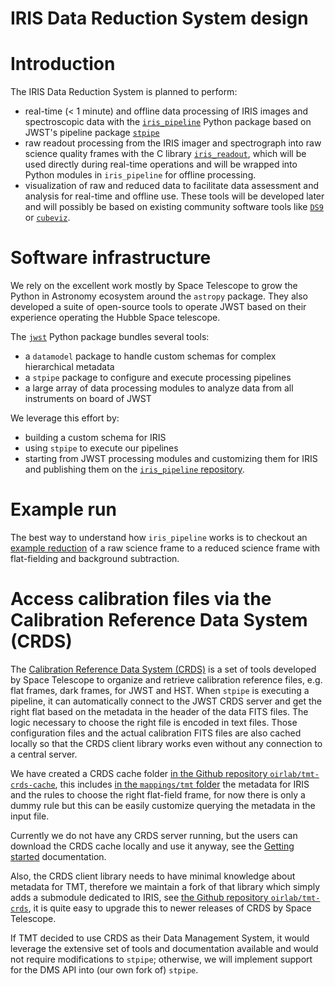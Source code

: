 IRIS Data Reduction System design
=================================

Introduction
============

The IRIS Data Reduction System is planned to perform:

* real-time (< 1 minute) and offline data processing of IRIS images and spectroscopic data with the [`iris_pipeline`](https://iris_pipeline.readthedocs.io) Python package based on JWST's pipeline package [`stpipe`](https://jwst-pipeline.readthedocs.io/en/latest/jwst/stpipe/)
* raw readout processing from the IRIS imager and spectrograph into raw science quality frames with the C library [`iris_readout`](https://github.com/oirlab/iris_readout), which will be used directly during real-time operations and
will be wrapped into Python modules in `iris_pipeline` for offline processing.
* visualization of raw and reduced data to facilitate data assessment and analysis for real-time and offline use. These tools will be developed later and will possibly be based on existing community software tools like [`DS9`](http://ds9.si.edu/site/Home.html)
or [`cubeviz`](https://cubeviz.readthedocs.io/).

Software infrastructure
=======================

We rely on the excellent work mostly by Space Telescope to grow the Python in Astronomy ecosystem around the `astropy` package.
They also developed a suite of open-source tools to operate JWST based on their experience operating the Hubble Space telescope.

The [`jwst`](https://jwst-pipeline.readthedocs.io) Python package bundles several tools:

* a `datamodel` package to handle custom schemas for complex hierarchical metadata
* a `stpipe` package to configure and execute processing pipelines
* a large array of data processing modules to analyze data from all instruments on board of JWST

We leverage this effort by:

* building a custom schema for IRIS
* using `stpipe` to execute our pipelines
* starting from JWST processing modules and customizing them for IRIS and publishing them on the [`iris_pipeline` repository](https://github.com/oirlab/iris_pipeline).

Example run
===========

The best way to understand how `iris_pipeline` works is to checkout an [example reduction](example-run) of a raw science frame to a reduced science frame with flat-fielding and background subtraction.

Access calibration files via the Calibration Reference Data System (CRDS)
========================================================================

The [Calibration Reference Data System (CRDS)](https://hst-crds.stsci.edu/static/users_guide/overview.html) is a set of tools developed by Space Telescope to organize and retrieve calibration reference files, e.g. flat frames, dark frames, for JWST and HST.
When `stpipe` is executing a pipeline, it can automatically connect to the JWST CRDS server and get the right flat based on the metadata in the header of the data FITS files.
The logic necessary to choose the right file is encoded in text files. Those configuration files and the actual calibration FITS files are also cached locally so that the CRDS client library works even without any connection to a central server.

We have created a CRDS cache folder [in the Github repository `oirlab/tmt-crds-cache`](https://github.com/oirlab/tmt-crds-cache), this includes [in the `mappings/tmt` folder](https://github.com/oirlab/tmt-crds-cache/tree/master/mappings/tmt) the metadata for IRIS and the rules to choose the right flat-field frame, for now there is only a dummy rule but this can be easily customize querying the metadata in the input file.

Currently we do not have any CRDS server running, but the users can download the CRDS cache locally and use it anyway, see the [Getting started](getting-started) documentation.

Also, the CRDS client library needs to have minimal knowledge about metadata for TMT, therefore we maintain a fork of that library which simply adds a submodule dedicated to IRIS, see [the Github repository `oirlab/tmt-crds`](https://github.com/oirlab/tmt-crds), it is quite easy to upgrade this to newer releases of CRDS by Space Telescope.

If TMT decided to use CRDS as their Data Management System, it would leverage the extensive set of tools and documentation available and would not require modifications to `stpipe`; otherwise, we will implement support for the DMS API into (our own fork of) `stpipe`.
